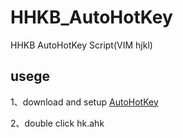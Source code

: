 # HHKB_AutoHotKey
HHKB AutoHotKey Script(VIM hjkl)

## usege
1、download and setup  [AutoHotKey](https://autohotkey.com/)

2、double click hk.ahk
